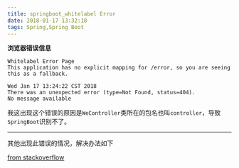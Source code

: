 ```yaml
---
title: springboot_whitelabel Error
date: 2018-01-17 13:32:18
tags: Spring,Spring Boot
---
```


**浏览器错误信息**

```
Whitelabel Error Page
This application has no explicit mapping for /error, so you are seeing this as a fallback.

Wed Jan 17 13:24:22 CST 2018
There was an unexpected error (type=Not Found, status=404).
No message available
```

我这出现这个错误的原因是`WeController`类所在的包名也叫`controller`，导致`SpringBoot`识别不了。

---

其他出现此错误的情况，解决办法如下

[from stackoverflow](https://stackoverflow.com/questions/31134333/this-application-has-no-explicit-mapping-for-error)

